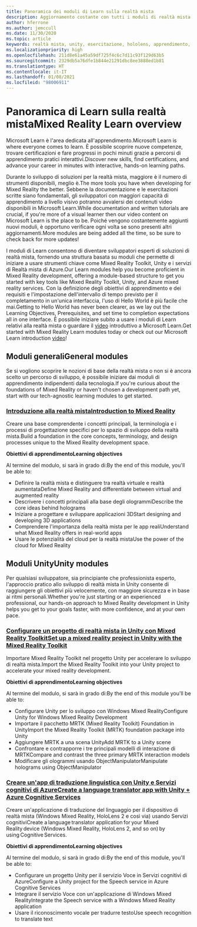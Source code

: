 ```yaml
---
title: Panoramica dei moduli di Learn sulla realtà mista
description: Aggiornamento costante con tutti i moduli di realtà mista disponibili, ospitati nella piattaforma Microsoft Learn.
author: hferrone
ms.author: jemccull
ms.date: 11/30/2020
ms.topic: article
keywords: realtà mista, unity, esercitazione, hololens, apprendimento, visore VR realtà mista, visore VR di windows mixed reality, visore per realtà virtuale, che cos'è la realtà virtuale, che cos'è la realtà aumentata, MRTK, mixed reality toolkit, traduzione, Azure, servizi cognitivi di Azure, Microsoft Learn
ms.localizationpriority: high
ms.openlocfilehash: 211d8e61a45a59df725f4c6c7d11c93f129d63b5
ms.sourcegitcommit: 2329db5a76dfe1b844e21291dbc8ee3888ed1b81
ms.translationtype: HT
ms.contentlocale: it-IT
ms.lasthandoff: 01/08/2021
ms.locfileid: "98006911"
---
```

# <a name="mixed-reality-learn-overview"></a><span data-ttu-id="2c030-104">Panoramica di Learn sulla realtà mista</span><span class="sxs-lookup"><span data-stu-id="2c030-104">Mixed Reality Learn overview</span></span>

<span data-ttu-id="2c030-105">Microsoft Learn è l'area dedicata all'apprendimento.</span><span class="sxs-lookup"><span data-stu-id="2c030-105">Microsoft Learn is where everyone comes to learn.</span></span> <span data-ttu-id="2c030-106">È possibile scoprire nuove competenze, trovare certificazioni e fare progressi in pochi minuti grazie a percorsi di apprendimento pratici interattivi.</span><span class="sxs-lookup"><span data-stu-id="2c030-106">Discover new skills, find certifications, and advance your career in minutes with interactive, hands-on learning paths.</span></span> 

<span data-ttu-id="2c030-107">Durante lo sviluppo di soluzioni per la realtà mista, maggiore è il numero di strumenti disponibili, meglio è.</span><span class="sxs-lookup"><span data-stu-id="2c030-107">The more tools you have when developing for Mixed Reality the better.</span></span> <span data-ttu-id="2c030-108">Sebbene la documentazione e le esercitazioni scritte siano fondamentali, gli sviluppatori con maggiori capacità di apprendimento a livello visivo potranno avvalersi dei contenuti video disponibili in Microsoft Learn.</span><span class="sxs-lookup"><span data-stu-id="2c030-108">While documentation and written tutorials are crucial, if you're more of a visual learner then our video content on Microsoft Learn is the place to be.</span></span> <span data-ttu-id="2c030-109">Poiché vengono costantemente aggiunti nuovi moduli, è opportuno verificare ogni volta se sono presenti altri aggiornamenti.</span><span class="sxs-lookup"><span data-stu-id="2c030-109">More modules are being added all the time, so be sure to check back for more updates!</span></span>

<span data-ttu-id="2c030-110">I moduli di Learn consentono di diventare sviluppatori esperti di soluzioni di realtà mista, fornendo una struttura basata su moduli che permette di iniziare a usare strumenti chiave come Mixed Reality Toolkit, Unity e i servizi di Realtà mista di Azure.</span><span class="sxs-lookup"><span data-stu-id="2c030-110">Our Learn modules help you become proficient in Mixed Reality development, offering a module-based structure to get you started with key tools like Mixed Reality Toolkit, Unity, and Azure mixed reality services.</span></span> <span data-ttu-id="2c030-111">Con la definizione degli obiettivi di apprendimento e dei requisiti e l'impostazione dell'intervallo di tempo previsto per il completamento in un'unica interfaccia, l'uso di Hello World è più facile che mai.</span><span class="sxs-lookup"><span data-stu-id="2c030-111">Getting to Hello World has never been clearer, as we lay out the Learning Objectives, Prerequisites, and set time to completion expectations all in one interface.</span></span> <span data-ttu-id="2c030-112">È possibile iniziare subito a usare i moduli di Learn relativi alla realtà mista o guardare il [video](https://channel9.msdn.com/Blogs/One-Dev-Minute/What-is-Microsoft-Learn) introduttivo a Microsoft Learn.</span><span class="sxs-lookup"><span data-stu-id="2c030-112">Get started with Mixed Reality Learn modules today or check out our Microsoft Learn introduction [video](https://channel9.msdn.com/Blogs/One-Dev-Minute/What-is-Microsoft-Learn)!</span></span>

## <a name="general-modules"></a><span data-ttu-id="2c030-113">Moduli generali</span><span class="sxs-lookup"><span data-stu-id="2c030-113">General modules</span></span>

<span data-ttu-id="2c030-114">Se si vogliono scoprire le nozioni di base della realtà mista o non si è ancora scelto un percorso di sviluppo, è possibile iniziare dai moduli di apprendimento indipendenti dalla tecnologia.</span><span class="sxs-lookup"><span data-stu-id="2c030-114">If you're curious about the foundations of Mixed Reality or haven't chosen a development path yet, start with our tech-agnostic learning modules to get started.</span></span>

### <a name="introduction-to-mixed-reality"></a>[<span data-ttu-id="2c030-115">Introduzione alla realtà mista</span><span class="sxs-lookup"><span data-stu-id="2c030-115">Introduction to Mixed Reality</span></span>](https://docs.microsoft.com/learn/modules/intro-to-mixed-reality/)

<span data-ttu-id="2c030-116">Creare una base comprendente i concetti principali, la terminologia e i processi di progettazione specifici per lo spazio di sviluppo della realtà mista.</span><span class="sxs-lookup"><span data-stu-id="2c030-116">Build a foundation in the core concepts, terminology, and design processes unique to the Mixed Reality development space.</span></span>

<span data-ttu-id="2c030-117">**Obiettivi di apprendimento**</span><span class="sxs-lookup"><span data-stu-id="2c030-117">**Learning objectives**</span></span>

<span data-ttu-id="2c030-118">Al termine del modulo, si sarà in grado di:</span><span class="sxs-lookup"><span data-stu-id="2c030-118">By the end of this module, you'll be able to:</span></span>

* <span data-ttu-id="2c030-119">Definire la realtà mista e distinguere tra realtà virtuale e realtà aumentata</span><span class="sxs-lookup"><span data-stu-id="2c030-119">Define Mixed Reality and differentiate between virtual and augmented reality</span></span>
* <span data-ttu-id="2c030-120">Descrivere i concetti principali alla base degli ologrammi</span><span class="sxs-lookup"><span data-stu-id="2c030-120">Describe the core ideas behind holograms</span></span>
* <span data-ttu-id="2c030-121">Iniziare a progettare e sviluppare applicazioni 3D</span><span class="sxs-lookup"><span data-stu-id="2c030-121">Start designing and developing 3D applications</span></span>
* <span data-ttu-id="2c030-122">Comprendere l'importanza della realtà mista per le app reali</span><span class="sxs-lookup"><span data-stu-id="2c030-122">Understand what Mixed Reality offers in real-world apps</span></span>
* <span data-ttu-id="2c030-123">Usare le potenzialità del cloud per la realtà mista</span><span class="sxs-lookup"><span data-stu-id="2c030-123">Use the power of the cloud for Mixed Reality</span></span>

## <a name="unity-modules"></a><span data-ttu-id="2c030-124">Moduli Unity</span><span class="sxs-lookup"><span data-stu-id="2c030-124">Unity modules</span></span>

<span data-ttu-id="2c030-125">Per qualsiasi sviluppatore, sia principiante che professionista esperto, l'approccio pratico allo sviluppo di realtà mista in Unity consente di raggiungere gli obiettivi più velocemente, con maggiore sicurezza e in base ai ritmi personali.</span><span class="sxs-lookup"><span data-stu-id="2c030-125">Whether you're just starting or an experienced professional, our hands-on approach to Mixed Reality development in Unity helps you get to your goals faster, with more confidence, and at your own pace.</span></span>

### <a name="set-up-a-mixed-reality-project-in-unity-with-the-mixed-reality-toolkit"></a>[<span data-ttu-id="2c030-126">Configurare un progetto di realtà mista in Unity con Mixed Reality Toolkit</span><span class="sxs-lookup"><span data-stu-id="2c030-126">Set up a mixed reality project in Unity with the Mixed Reality Toolkit</span></span>](https://docs.microsoft.com/learn/modules/mixed-reality-toolkit-project-unity/)

<span data-ttu-id="2c030-127">Importare Mixed Reality Toolkit nel progetto Unity per accelerare lo sviluppo di realtà mista.</span><span class="sxs-lookup"><span data-stu-id="2c030-127">Import the Mixed Reality Toolkit into your Unity project to accelerate your mixed reality development.</span></span>

<span data-ttu-id="2c030-128">**Obiettivi di apprendimento**</span><span class="sxs-lookup"><span data-stu-id="2c030-128">**Learning objectives**</span></span>

<span data-ttu-id="2c030-129">Al termine del modulo, si sarà in grado di:</span><span class="sxs-lookup"><span data-stu-id="2c030-129">By the end of this module you'll be able to:</span></span>

* <span data-ttu-id="2c030-130">Configurare Unity per lo sviluppo con Windows Mixed Reality</span><span class="sxs-lookup"><span data-stu-id="2c030-130">Configure Unity for Windows Mixed Reality Development</span></span>
* <span data-ttu-id="2c030-131">Importare il pacchetto MRTK (Mixed Reality Toolkit) Foundation in Unity</span><span class="sxs-lookup"><span data-stu-id="2c030-131">Import the Mixed Reality Toolkit (MRTK) foundation package into Unity</span></span>
* <span data-ttu-id="2c030-132">Aggiungere MRTK a una scena Unity</span><span class="sxs-lookup"><span data-stu-id="2c030-132">Add MRTK to a Unity scene</span></span>
* <span data-ttu-id="2c030-133">Confrontare e contrapporre i tre principali modelli di interazione di MRTK</span><span class="sxs-lookup"><span data-stu-id="2c030-133">Compare and contrast the three primary MRTK interaction models</span></span>
* <span data-ttu-id="2c030-134">Modificare gli ologrammi usando ObjectManipulator</span><span class="sxs-lookup"><span data-stu-id="2c030-134">Manipulate holograms using ObjectManipulator</span></span>

### <a name="create-a-language-translator-app-with-unity--azure-cognitive-services"></a>[<span data-ttu-id="2c030-135">Creare un'app di traduzione linguistica con Unity e Servizi cognitivi di Azure</span><span class="sxs-lookup"><span data-stu-id="2c030-135">Create a language translator app with Unity + Azure Cognitive Services</span></span>](https://docs.microsoft.com/learn/modules/create-language-translator-mixed-reality-application-unity-azure-cognitive-services/)

<span data-ttu-id="2c030-136">Creare un'applicazione di traduzione del linguaggio per il dispositivo di realtà mista (Windows Mixed Reality, HoloLens 2 e così via) usando Servizi cognitivi</span><span class="sxs-lookup"><span data-stu-id="2c030-136">Create a language translator application for your Mixed Reality device (Windows Mixed Reality, HoloLens 2, and so on) by using Cognitive Services.</span></span>

<span data-ttu-id="2c030-137">**Obiettivi di apprendimento**</span><span class="sxs-lookup"><span data-stu-id="2c030-137">**Learning objectives**</span></span>

<span data-ttu-id="2c030-138">Al termine del modulo, si sarà in grado di:</span><span class="sxs-lookup"><span data-stu-id="2c030-138">By the end of this module, you'll be able to:</span></span>

* <span data-ttu-id="2c030-139">Configurare un progetto Unity per il servizio Voce in Servizi cognitivi di Azure</span><span class="sxs-lookup"><span data-stu-id="2c030-139">Configure a Unity project for the Speech service in Azure Cognitive Services</span></span>
* <span data-ttu-id="2c030-140">Integrare il servizio Voce con un'applicazione di Windows Mixed Reality</span><span class="sxs-lookup"><span data-stu-id="2c030-140">Integrate the Speech service with a Windows Mixed Reality application</span></span>
* <span data-ttu-id="2c030-141">Usare il riconoscimento vocale per tradurre testo</span><span class="sxs-lookup"><span data-stu-id="2c030-141">Use speech recognition to translate text</span></span>
